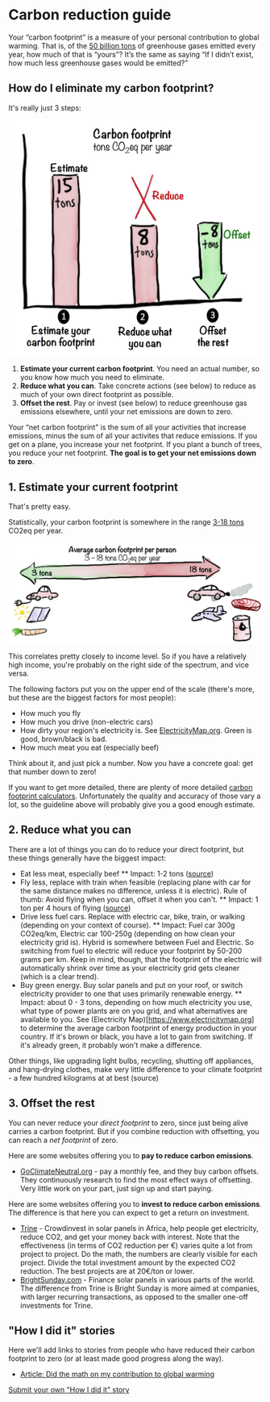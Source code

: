 # Carbon reduction guide
Your “carbon footprint” is a measure of your personal contribution to global warming. That is, of the [50 billion tons](http://www.iea.org/publications/freepublications/publication/KeyCO2EmissionsTrends.pdf) of greenhouse gases emitted every year, how much of that is “yours”? It’s the same as saying “If I didn’t exist, how much less greenhouse gases would be emitted?”

## How do I eliminate my carbon footprint?

It's really just 3 steps:


![Average carbon footprint per person](/images/CarbonGuide.png)

1. **Estimate your current carbon footprint**. You need an actual number, so you know how much you need to eliminate. 
2. **Reduce what you can**. Take concrete actions (see below) to reduce as much of your own direct footprint as possible.
3. **Offset the rest**. Pay or invest (see below) to reduce greenhouse gas emissions elsewhere, until your net emissions are down to zero.

Your “net carbon footprint” is the sum of all your activities that increase emissions, minus the sum of all your activites that reduce emissions. If you get on a plane, you increase your net footprint. If you plant a bunch of trees, you reduce your net footprint. **The goal is to get your net emissions down to zero**.

## 1. Estimate your current footprint
That's pretty easy. 

Statistically, your carbon footprint is somewhere in the range [3-18 tons](http://www.ipcc.ch/pdf/assessment-report/ar5/wg3/ipcc_wg3_ar5_technical-summary.pdf) CO2eq per year.

![Average carbon footprint per person](/images/Average-carbon-footprint-per-person.png)

This correlates pretty closely to income level. So if you have a relatively high income, you're probably on the right side of the spectrum, and vice versa. 

The following factors put you on the upper end of the scale (there's more, but these are the biggest factors for most people):
* How much you fly
* How much you drive (non-electric cars)
* How dirty your region's electricity is. See [ElectricityMap.org](https://www.electricitymap.org). Green is good, brown/black is bad.
* How much meat you eat (especially beef)

Think about it, and just pick a number. Now you have a concrete goal: get that number down to zero!

If you want to get more detailed, there are plenty of more detailed [carbon footprint calculators](https://www.google.se/?q=carbon+footprint+calculator#safe=active&q=carbon+footprint+calculator). Unfortunately the quality and accuracy of those vary a lot, so the guideline above will probably give you a good enough estimate.

## 2. Reduce what you can
There are a lot of things you can do to reduce your direct footprint, but these things generally have the biggest impact:

* Eat less meat, especially beef
** Impact: 1-2 tons ([source](http://shrinkthatfootprint.com/food-carbon-footprint-diet))
* Fly less, replace with train when feasible (replacing plane with car for the same distance makes no difference, unless it is electric). Rule of thumb: Avoid flying when you can, offset it when you can't.
** Impact: 1 ton per 4 hours of flying ([source](http://www.carbonindependent.org/sources_aviation.html))
* Drive less fuel cars. Replace with electric car, bike, train, or walking (depending on your context of course).
** Impact: Fuel car 300g CO2eq/km, Electric car 100-250g (depending on how clean your electricity grid is). Hybrid is somewhere between Fuel and Electric. So switching from fuel to electric will reduce your footprint by 50-200 grams per km. Keep in mind, though, that the footprint of the electric will automatically shrink over time as your electricity grid gets cleaner (which is a clear trend). 
* Buy green energy. Buy solar panels and put on your roof, or switch electricity provider to one that uses primarily renewable energy.
** Impact: about 0 - 3 tons, depending on how much electricity you use, what type of power plants are on you grid, and what alternatives are available to you. See (Electricity Map)[https://www.electricitymap.org] to determine the average carbon footprint of energy production in your country. If it's brown or black, you have a lot to gain from switching. If it's already green, it probably won't make a difference.

Other things, like upgrading light bulbs, recycling, shutting off appliances, and hang-drying clothes, make very little difference to your climate footprint - a few hundred kilograms at at best (source)

## 3. Offset the rest

You can never reduce your *direct footprint* to zero, since just being alive carries a carbon footprint. But if you combine reduction with offsetting, you can reach a *net footprint* of zero.

Here are some websites offering you to **pay to reduce carbon emissions**. 
* [GoClimateNeutral.org](https://en.goclimateneutral.org/) - pay a monthly fee, and they buy carbon offsets. They continuously research to find the most effect ways of offsetting. Very little work on your part, just sign up and start paying.

Here are some websites offering you to **invest to reduce carbon emissions**. The difference is that here you can expect to get a return on investment. 
* [Trine](https://www.jointrine.com) - Crowdinvest in solar panels in Africa, help people get electricity, reduce CO2, and get your money back with interest. Note that the effectiveness (in terms of CO2 reduction per €) varies quite a lot from project to project. Do the math, the numbers are clearly visible for each project. Divide the total investment amount by the expected CO2 reduction. The best projects are at 20€/ton or lower. 
* [BrightSunday.com](http://www.brightsunday.com) - Finance solar panels in various parts of the world. The difference from Trine is Bright Sunday is more aimed at companies, with larger recurring transactions, as opposed to the smaller one-off investments for Trine.

## "How I did it" stories

Here we'll add links to stories from people who have reduced their carbon footprint to zero (or at least made good progress along the way). 
* [Article: Did the math on my contribution to global warming](https://blog.crisp.se/2016/12/12/henrikkniberg/did-the-math-on-my-contribution-to-global-warming)

[Submit your own "How I did it" story]()









